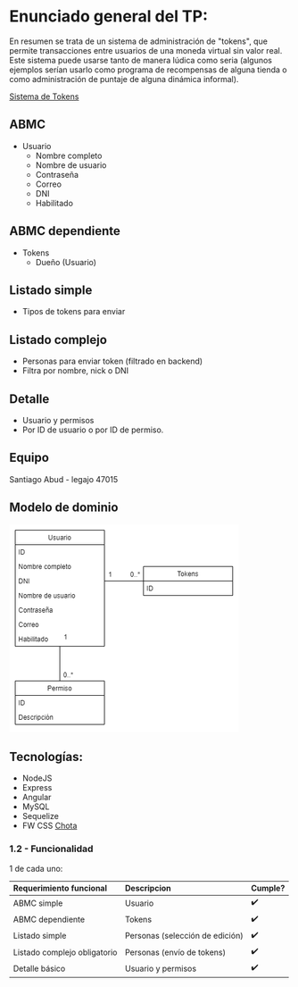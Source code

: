 # Enunciado general del TP:

En resumen se trata de un sistema de administración de "tokens", que permite transacciones entre usuarios de una moneda virtual sin valor real. Este sistema puede usarse tanto de manera lúdica como seria (algunos ejemplos serían usarlo como programa de recompensas de alguna tienda o como administración de puntaje de alguna dinámica informal).

[Sistema de Tokens](tokenizate.com.ar)

## ABMC
- Usuario
  - Nombre completo
  - Nombre de usuario
  - Contraseña
  - Correo
  - DNI
  - Habilitado
## ABMC dependiente
- Tokens
  - Dueño (Usuario)
## Listado simple
- Tipos de tokens para enviar
## Listado complejo
- Personas para enviar token (filtrado en backend)
- Filtra por nombre, nick o DNI
## Detalle
- Usuario y permisos
- Por ID de usuario o por ID de permiso.
## Equipo
Santiago Abud - legajo 47015
## Modelo de dominio
 ![Modelo de dominio del Sistema de Tokens](modelo-de-dominio.png)
## Tecnologías:
- NodeJS
- Express
- Angular
- MySQL
- Sequelize
- FW CSS [Chota](https://jenil.github.io/chota/)

### 1.2 - Funcionalidad

1 de cada uno:

|Requerimiento funcional|Descripcion|Cumple?|
|:-|:-|-|
|ABMC simple|Usuario|:heavy_check_mark:
|ABMC dependiente|Tokens|:heavy_check_mark:
|Listado simple|Personas (selección de edición)|:heavy_check_mark:
|Listado complejo obligatorio|Personas (envío de tokens)|:heavy_check_mark:
|Detalle básico|Usuario y permisos|:heavy_check_mark:
